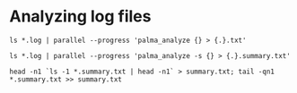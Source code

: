 # Analyzing log files


``ls *.log | parallel --progress 'palma_analyze {} > {.}.txt'``

``ls *.log | parallel --progress 'palma_analyze -s {} > {.}.summary.txt'``

``head -n1 `ls -1 *.summary.txt | head -n1` > summary.txt; tail -qn1 *.summary.txt >> summary.txt``

